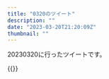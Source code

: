 ```yaml
---
title: "0320のツイート"
description: ""
date: "2023-03-20T21:20:09Z"
thumbnail: ""
---
```

20230320に行ったツイートです。
<!--more-->
{{<tweetlike text="今日寒いんだな" screenname="jme/k.h (@JME_KH)" url="https://twitter.com/JME_KH/status/1637802837760700418?ref_src=twsrc%5Etfw" date="March 20 2023">}}

